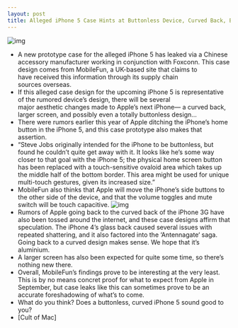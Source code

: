 ```yaml
---
layout: post
title: Alleged iPhone 5 Case Hints at Buttonless Device, Curved Back, Bigger Screen
---
```

![img](http://media.idownloadblog.com/wp-content/uploads/2011/07/iPhone-5-case2.gif)
* A new prototype case for the alleged iPhone 5 has leaked via a Chinese accessory manufacturer working in conjunction with Foxconn. This case design comes from MobileFun, a UK-based site that claims to have received this information through its supply chain sources overseas.
* If this alleged case design for the upcoming iPhone 5 is representative of the rumored device’s design, there will be several major aesthetic changes made to Apple’s next iPhone— a curved back, larger screen, and possibly even a totally buttonless design…
* There were rumors earlier this year of Apple ditching the iPhone’s home button in the iPhone 5, and this case prototype also makes that assertion.
* “Steve Jobs originally intended for the iPhone to be buttonless, but found he couldn’t quite get away with it. It looks like he’s some way closer to that goal with the iPhone 5; the physical home screen button has been replaced with a touch-sensitive ovaloid area which takes up the middle half of the bottom border. This area might be used for unique multi-touch gestures, given its increased size.”
* MobileFun also thinks that Apple will move the iPhone’s side buttons to the other side of the device, and that the volume toggles and mute switch will be touch capacitive.
![img](http://media.idownloadblog.com/wp-content/uploads/2011/07/iPhone-5-prototype-case.gif)
* Rumors of Apple going back to the curved back of the iPhone 3G have also been tossed around the internet, and these case designs affirm that speculation. The iPhone 4’s glass back caused several issues with repeated shattering, and it also factored into the ‘Antennagate‘ saga. Going back to a curved design makes sense. We hope that it’s aluminium.
* A larger screen has also been expected for quite some time, so there’s nothing new there.
* Overall, MobileFun’s findings prove to be interesting at the very least. This is by no means concret proof for what to expect from Apple in September, but case leaks like this can sometimes prove to be an accurate foreshadowing of what’s to come.
* What do you think? Does a buttonless, curved iPhone 5 sound good to you?
* [Cult of Mac]

